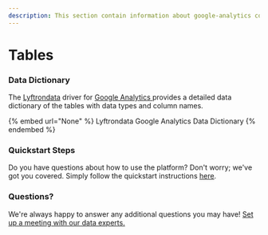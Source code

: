```yaml
---
description: This section contain information about google-analytics connector tables information
---
```


# Tables

### Data Dictionary

The [Lyftrondata](https://www.lyftrondata.com/) driver for [Google Analytics](None/)[ ](https://www.lyftrondata.com/integration/google-analytics/)provides a detailed data dictionary of the tables with data types and column names.

{% embed url="None" %}
Lyftrondata Google Analytics Data Dictionary
{% endembed %}

### Quickstart Steps

Do you have questions about how to use the platform? Don't worry; we've got you covered. Simply follow the quickstart instructions [here](../README.md).

### Questions? <a href="#questions" id="questions"></a>

We're always happy to answer any additional questions you may have! [Set up a meeting with our data experts.](https://www.lyftrondata.com/book-a-meeting/)

